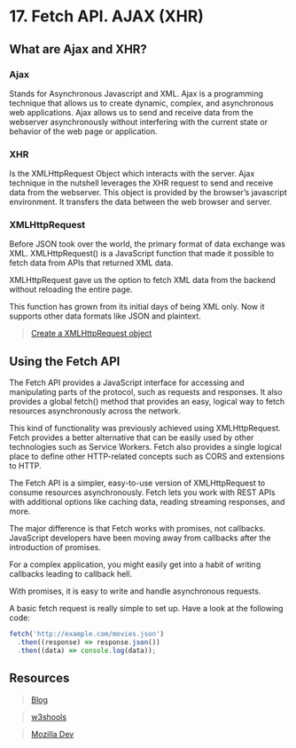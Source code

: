 # 17. Fetch API. AJAX (XHR)

## What are Ajax and XHR?
### Ajax 
Stands for Asynchronous Javascript and XML. Ajax is a programming technique that allows us to create dynamic, complex, and asynchronous web applications. Ajax allows us to send and receive data from the webserver asynchronously without interfering with the current state or behavior of the web page or application.

### XHR 
Is the XMLHttpRequest Object which interacts with the server. Ajax technique in the nutshell leverages the XHR request to send and receive data from the webserver. This object is provided by the browser’s javascript environment. It transfers the data between the web browser and server.

### XMLHttpRequest
Before JSON took over the world, the primary format of data exchange was XML. XMLHttpRequest() is a JavaScript function that made it possible to fetch data from APIs that returned XML data.

XMLHttpRequest gave us the option to fetch XML data from the backend without reloading the entire page.

This function has grown from its initial days of being XML only. Now it supports other data formats like JSON and plaintext.
>[Create a XMLHttpRequest object](https://blog.loginradius.com/engineering/ajax-and-xhr-using-plain-javascript/#create-a-xmlhttprequest-object-) 

## Using the Fetch API
The Fetch API provides a JavaScript interface for accessing and manipulating parts of the protocol, such as requests and responses. It also provides a global fetch() method that provides an easy, logical way to fetch resources asynchronously across the network.

This kind of functionality was previously achieved using XMLHttpRequest. Fetch provides a better alternative that can be easily used by other technologies such as Service Workers. Fetch also provides a single logical place to define other HTTP-related concepts such as CORS and extensions to HTTP.

The Fetch API is a simpler, easy-to-use version of XMLHttpRequest to consume resources asynchronously. Fetch lets you work with REST APIs with additional options like caching data, reading streaming responses, and more.

The major difference is that Fetch works with promises, not callbacks. JavaScript developers have been moving away from callbacks after the introduction of promises.

For a complex application, you might easily get into a habit of writing callbacks leading to callback hell.

With promises, it is easy to write and handle asynchronous requests.

A basic fetch request is really simple to set up. Have a look at the following code:
```javascript
fetch('http://example.com/movies.json')
  .then((response) => response.json())
  .then((data) => console.log(data));
```
## Resources
>[Blog](https://blog.loginradius.com/engineering/ajax-and-xhr-using-plain-javascript/#create-a-xmlhttprequest-object-)

>[w3shools](https://www.freecodecamp.org/news/javascript-fetch-api-tutorial-with-js-fetch-post-and-header-examples/)

>[Mozilla Dev](https://developer.mozilla.org/en-US/docs/Web/API/Fetch_API/Using_Fetch)


